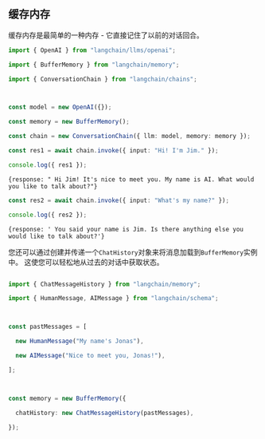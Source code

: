## 缓存内存

缓存内存是最简单的一种内存 - 它直接记住了以前的对话回合。

```typescript
import { OpenAI } from "langchain/llms/openai";

import { BufferMemory } from "langchain/memory";

import { ConversationChain } from "langchain/chains";



const model = new OpenAI({});

const memory = new BufferMemory();

const chain = new ConversationChain({ llm: model, memory: memory });

const res1 = await chain.invoke({ input: "Hi! I'm Jim." });

console.log({ res1 });

```


```shell
{response: " Hi Jim! It's nice to meet you. My name is AI. What would you like to talk about?"}

```


```typescript
const res2 = await chain.invoke({ input: "What's my name?" });

console.log({ res2 });

```


```shell
{response: ' You said your name is Jim. Is there anything else you would like to talk about?'}

```


您还可以通过创建并传递一个`ChatHistory`对象来将消息加载到`BufferMemory`实例中。
这使您可以轻松地从过去的对话中获取状态。
```typescript

import { ChatMessageHistory } from "langchain/memory";

import { HumanMessage, AIMessage } from "langchain/schema";



const pastMessages = [

  new HumanMessage("My name's Jonas"),

  new AIMessage("Nice to meet you, Jonas!"),

];



const memory = new BufferMemory({

  chatHistory: new ChatMessageHistory(pastMessages),

});

```

